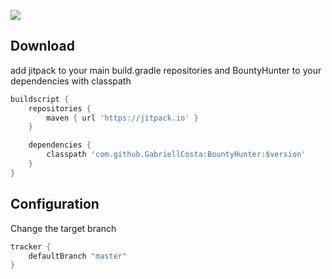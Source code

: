 [![](https://jitpack.io/v/GabriellCosta/BountyHunter.svg)](https://jitpack.io/#GabriellCosta/BountyHunter)

Download
--------

add jitpack to your main build.gradle repositories and BountyHunter to your dependencies
with classpath

```gradle
buildscript {
    repositories {
        maven { url 'https://jitpack.io' }
    }

    dependencies {
        classpath 'com.github.GabriellCosta:BountyHunter:$version'
    }
}
```

Configuration
--------

Change the target branch

```groovy
tracker {
    defaultBranch "master"
}
```
